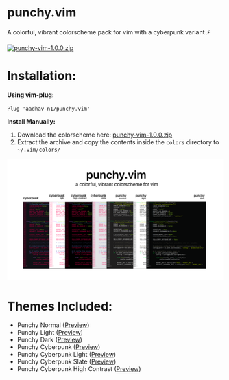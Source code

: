 # punchy.vim
A colorful, vibrant colorscheme pack for vim with a cyberpunk variant :zap:

[![punchy-vim-1.0.0.zip](https://img.shields.io/badge/-Download%20punchy.vim-success?style=for-the-badge)](https://github.com/aadhav-n1/punchy.vim/archive/1.0.0.zip)

# Installation:

**Using vim-plug:**

`Plug 'aadhav-n1/punchy.vim'`

**Install Manually:**
1. Download the colorscheme here: [punchy-vim-1.0.0.zip](https://github.com/aadhav-n1/punchy.vim/archive/1.0.0.zip)
2. Extract the archive and copy the contents inside the `colors` directory to `~/.vim/colors/`

![Preview](https://github.com/aadhav-n1/punchy.vim/blob/main/previews/github-preview.png)

# Themes Included:

- Punchy Normal ([Preview](https://github.com/aadhav-n1/punchy.vim/blob/main/previews/normal.png))
- Punchy Light ([Preview](https://github.com/aadhav-n1/punchy.vim/blob/main/previews/light.png))
- Punchy Dark ([Preview](https://github.com/aadhav-n1/punchy.vim/blob/main/previews/dark.png))
- Punchy Cyberpunk ([Preview](https://github.com/aadhav-n1/punchy.vim/blob/main/previews/cyberpunk.png))
- Punchy Cyberpunk Light ([Preview](https://github.com/aadhav-n1/punchy.vim/blob/main/previews/cyberpunk-light.png))
- Punchy Cyberpunk Slate ([Preview](https://github.com/aadhav-n1/punchy.vim/blob/main/previews/cyberpunk-slate.png))
- Punchy Cyberpunk High Contrast ([Preview](https://github.com/aadhav-n1/punchy.vim/blob/main/previews/cyberpunk-hc.png))
